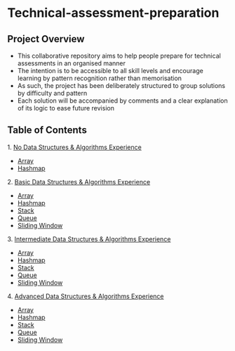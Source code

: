 # Technical-assessment-preparation

## Project Overview
- This collaborative repository aims to help people prepare for technical assessments in an organised manner
- The intention is to be accessible to all skill levels and encourage learning by pattern recognition rather than memorisation
- As such, the project has been deliberately structured to group solutions by difficulty and pattern
- Each solution will be accompanied by comments and a clear explanation of its logic to ease future revision

## Table of Contents

1\. [No Data Structures & Algorithms Experience](https://github.com/Kieran-Arul/technical-assessment-preparation/tree/main/src/pre_dsa)

- [Array](https://github.com/Kieran-Arul/technical-assessment-preparation/tree/main/src/pre_dsa/array)
- [Hashmap](https://github.com/Kieran-Arul/technical-assessment-preparation/tree/main/src/pre_dsa/hashmap)

2\. [Basic Data Structures & Algorithms Experience](https://github.com/Kieran-Arul/technical-assessment-preparation/tree/main/src/dsa_easy)

- [Array](https://github.com/Kieran-Arul/technical-assessment-preparation/tree/main/src/dsa_easy/array)
- [Hashmap](https://github.com/Kieran-Arul/technical-assessment-preparation/tree/main/src/dsa_easy/hashmap)
- [Stack](https://github.com/Kieran-Arul/technical-assessment-preparation/tree/main/src/dsa_easy/stack)
- [Queue](https://github.com/Kieran-Arul/technical-assessment-preparation/tree/main/src/dsa_easy/queue)
- [Sliding Window](https://github.com/Kieran-Arul/technical-assessment-preparation/tree/main/src/dsa_easy/sliding_window)

3\. [Intermediate Data Structures & Algorithms Experience](https://github.com/Kieran-Arul/technical-assessment-preparation/tree/main/src/dsa_medium)

- [Array](https://github.com/Kieran-Arul/technical-assessment-preparation/tree/main/src/dsa_medium/array)
- [Hashmap](https://github.com/Kieran-Arul/technical-assessment-preparation/tree/main/src/dsa_medium/hashmap)
- [Stack](https://github.com/Kieran-Arul/technical-assessment-preparation/tree/main/src/dsa_medium/stack)
- [Queue](https://github.com/Kieran-Arul/technical-assessment-preparation/tree/main/src/dsa_medium/queue)
- [Sliding Window](https://github.com/Kieran-Arul/technical-assessment-preparation/tree/main/src/dsa_medium/sliding_window)

4\. [Advanced Data Structures & Algorithms Experience](https://github.com/Kieran-Arul/technical-assessment-preparation/tree/main/src/dsa_hard)

- [Array](https://github.com/Kieran-Arul/technical-assessment-preparation/tree/main/src/dsa_hard/array)
- [Hashmap](https://github.com/Kieran-Arul/technical-assessment-preparation/tree/main/src/dsa_hard/hashmap)
- [Stack](https://github.com/Kieran-Arul/technical-assessment-preparation/tree/main/src/dsa_hard/stack)
- [Queue](https://github.com/Kieran-Arul/technical-assessment-preparation/tree/main/src/dsa_hard/queue)
- [Sliding Window](https://github.com/Kieran-Arul/technical-assessment-preparation/tree/main/src/dsa_hard/sliding_window)